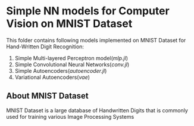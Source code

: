 # Simple NN models for Computer Vision on MNIST Dataset
This folder contains following models implemented on MNIST Dataset for Hand-Written Digit Recognition:
1. Simple Multi-layered Perceptron model(<i>mlp.jl</i>)
2. Simple Convolutional Neural Networks(<i>conv.jl</i>)
3. Simple Autoencoders(<i>autoencoder.jl</i>)
4. Variational Autoencoders(<i>vae</i>)

## About MNIST Dataset
MNIST Dataset is a large database of Handwritten Digits that is commonly used for training various Image Processing Systems 
